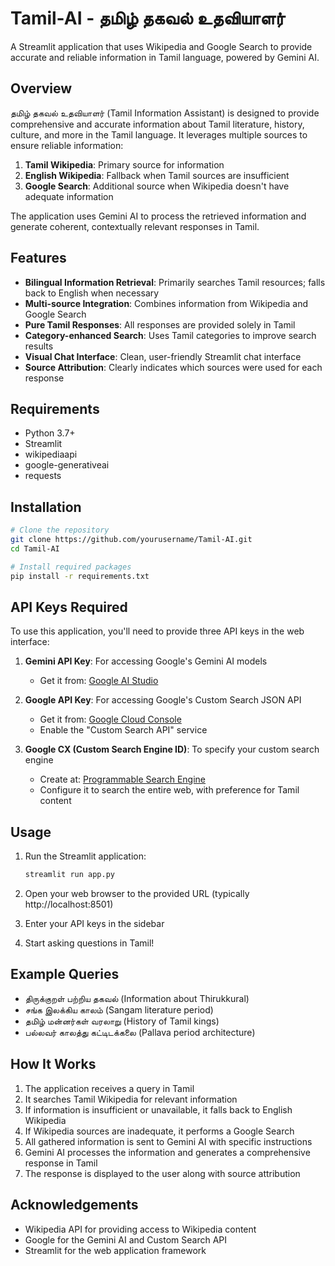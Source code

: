 # Tamil-AI - தமிழ் தகவல் உதவியாளர்

A Streamlit application that uses Wikipedia and Google Search to provide accurate and reliable information in Tamil language, powered by Gemini AI.

## Overview

தமிழ் தகவல் உதவியாளர் (Tamil Information Assistant) is designed to provide comprehensive and accurate information about Tamil literature, history, culture, and more in the Tamil language. It leverages multiple sources to ensure reliable information:

1. **Tamil Wikipedia**: Primary source for information
2. **English Wikipedia**: Fallback when Tamil sources are insufficient
3. **Google Search**: Additional source when Wikipedia doesn't have adequate information

The application uses Gemini AI to process the retrieved information and generate coherent, contextually relevant responses in Tamil.

## Features

- **Bilingual Information Retrieval**: Primarily searches Tamil resources; falls back to English when necessary
- **Multi-source Integration**: Combines information from Wikipedia and Google Search
- **Pure Tamil Responses**: All responses are provided solely in Tamil
- **Category-enhanced Search**: Uses Tamil categories to improve search results
- **Visual Chat Interface**: Clean, user-friendly Streamlit chat interface
- **Source Attribution**: Clearly indicates which sources were used for each response

## Requirements

- Python 3.7+
- Streamlit
- wikipediaapi
- google-generativeai
- requests

## Installation

```bash
# Clone the repository
git clone https://github.com/yourusername/Tamil-AI.git
cd Tamil-AI

# Install required packages
pip install -r requirements.txt
```

## API Keys Required

To use this application, you'll need to provide three API keys in the web interface:

1. **Gemini API Key**: For accessing Google's Gemini AI models
   - Get it from: [Google AI Studio](https://makersuite.google.com/)

2. **Google API Key**: For accessing Google's Custom Search JSON API
   - Get it from: [Google Cloud Console](https://console.cloud.google.com/)
   - Enable the "Custom Search API" service

3. **Google CX (Custom Search Engine ID)**: To specify your custom search engine
   - Create at: [Programmable Search Engine](https://programmablesearchengine.google.com/)
   - Configure it to search the entire web, with preference for Tamil content

## Usage

1. Run the Streamlit application:
   ```bash
   streamlit run app.py
   ```

2. Open your web browser to the provided URL (typically http://localhost:8501)

3. Enter your API keys in the sidebar

4. Start asking questions in Tamil!

## Example Queries

- திருக்குறள் பற்றிய தகவல் (Information about Thirukkural)
- சங்க இலக்கிய காலம் (Sangam literature period)
- தமிழ் மன்னர்கள் வரலாறு (History of Tamil kings)
- பல்லவர் காலத்து கட்டிடக்கலை (Pallava period architecture)

## How It Works

1. The application receives a query in Tamil
2. It searches Tamil Wikipedia for relevant information
3. If information is insufficient or unavailable, it falls back to English Wikipedia
4. If Wikipedia sources are inadequate, it performs a Google Search
5. All gathered information is sent to Gemini AI with specific instructions
6. Gemini AI processes the information and generates a comprehensive response in Tamil
7. The response is displayed to the user along with source attribution

## Acknowledgements

- Wikipedia API for providing access to Wikipedia content
- Google for the Gemini AI and Custom Search API
- Streamlit for the web application framework
